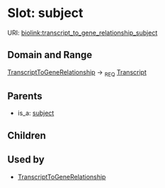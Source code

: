 
# Slot: subject




URI: [biolink:transcript_to_gene_relationship_subject](https://w3id.org/biolink/vocab/transcript_to_gene_relationship_subject)

## Domain and Range

[TranscriptToGeneRelationship](TranscriptToGeneRelationship.md) ->  <sub>REQ</sub> [Transcript](Transcript.md)

## Parents

 *  is_a: [subject](sequence_feature_relationship_subject.md)

## Children


## Used by

 * [TranscriptToGeneRelationship](TranscriptToGeneRelationship.md)
